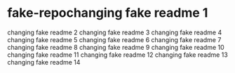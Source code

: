 # fake-repochanging fake readme 1
changing fake readme 2
changing fake readme 3
changing fake readme 4
changing fake readme 5
changing fake readme 6
changing fake readme 7
changing fake readme 8
changing fake readme 9
changing fake readme 10
changing fake readme 11
changing fake readme 12
changing fake readme 13
changing fake readme 14
